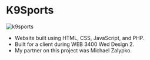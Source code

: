 # K9Sports

![k9sports](https://user-images.githubusercontent.com/31717032/115482795-b383d200-a20c-11eb-9aa4-d83ce1e46da7.png)

- Website built using HTML, CSS, JavaScript, and PHP.
- Built for a client during WEB 3400 Wed Design 2.
- My partner on this project was Michael Zalypko.
